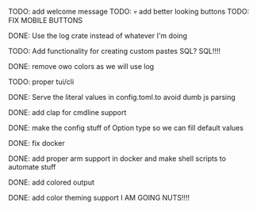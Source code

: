 TODO: add welcome message
TODO: :skull: add better looking buttons
TODO: FIX MOBILE BUTTONS

DONE: Use the log crate instead of whatever I'm doing

TODO: Add functionality for creating custom pastes
SQL? SQL!!!!

DONE: remove owo colors as we will use log

TODO: proper tui/cli


DONE: Serve the literal values in config.toml.to avoid dumb js parsing

DONE: add clap for cmdline support

DONE: make the config stuff of Option type so we can fill default values

DONE: fix docker

DONE: add proper arm support in docker and make shell scripts to automate stuff

DONE: add colored output

DONE: add color theming support
I AM GOING NUTS!!!!
